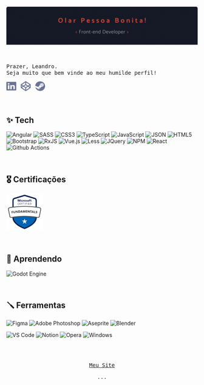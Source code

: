 <!--
**zKhiro/zKhiro** is a ✨ _special_ ✨ repository because its `README.md` (this file) appears on your GitHub profile.
-->
![Welcome Banner](./assets/README%20Banner.png)

</br>

<samp>Prazer, Leandro. </br>
Seja muito que bem vinde ao meu humilde perfil!</samp>

<a href="https://www.linkedin.com/in/leandro-matias/" target="_blank"><img width="26" height="26" src="./assets/icons/linkedin.svg"/></a> &nbsp; <a href="https://codepen.io/zkhiro" target="_blank"><img width="26" height="26" src="./assets/icons/codepen.svg"/></a> &nbsp; <a href="https://steamcommunity.com/id/khiro-san/" target="_blank"><img width="26" height="26" src="./assets/icons/steam.svg"/></a>

</br>

## ✨ Tech

![Angular](https://img.shields.io/badge/angular-%23DD0031.svg?style=for-the-badge&logo=angular&logoColor=white)
![SASS](https://img.shields.io/badge/SASS-hotpink.svg?style=for-the-badge&logo=SASS&logoColor=white)
![CSS3](https://img.shields.io/badge/css3-%231572B6.svg?style=for-the-badge&logo=css3&logoColor=white)
![TypeScript](https://img.shields.io/badge/typescript-%23007ACC.svg?style=for-the-badge&logo=typescript&logoColor=white)
![JavaScript](https://img.shields.io/badge/javascript-%23323330.svg?style=for-the-badge&logo=javascript&logoColor=%23F7DF1E)
![JSON](https://img.shields.io/badge/json-5E5C5C?style=for-the-badge&logo=json&logoColor=white)
![HTML5](https://img.shields.io/badge/html5-%23E34F26.svg?style=for-the-badge&logo=html5&logoColor=white)
![Bootstrap](https://img.shields.io/badge/Bootstrap-563D7C?style=for-the-badge&logo=bootstrap&logoColor=white)
![RxJS](https://img.shields.io/badge/rxjs-%23B7178C.svg?style=for-the-badge&logo=reactivex&logoColor=white)
![Vue.js](https://img.shields.io/badge/vuejs-%2335495e.svg?style=for-the-badge&logo=vuedotjs&logoColor=%234FC08D)
![Less](https://img.shields.io/badge/less-2B4C80?style=for-the-badge&logo=less&logoColor=white)
![JQuery](https://img.shields.io/badge/jQuery-0769AD?style=for-the-badge&logo=jquery&logoColor=white)
![NPM](https://img.shields.io/badge/npm-CB3837?style=for-the-badge&logo=npm&logoColor=white)
![React](https://img.shields.io/badge/react-%2320232a.svg?style=for-the-badge&logo=react&logoColor=%2361DAFB)
![Github Actions](https://img.shields.io/badge/Github%20Actions-282a2e?style=for-the-badge&logo=githubactions&logoColor=367cfe)

</br>

## 🎖️ Certificações
<a href="https://learn.microsoft.com/api/credentials/share/pt-br/LeandroMatias-4937/65FD1D4449376E42?sharingId=EC5F3ADCDAF78BD2" target="_blank"><img width="96" height="96" src="./assets/microsoft-certified-fundamentals-badge.svg"/></a>

</br>

## 🌱 Aprendendo

![Godot Engine](https://img.shields.io/badge/GODOT-%23FFFFFF.svg?style=for-the-badge&logo=godot-engine)

</br>

## 🪛 Ferramentas

![Figma](https://img.shields.io/badge/figma-%23F24E1E.svg?style=for-the-badge&logo=figma&logoColor=white)
![Adobe Photoshop](https://img.shields.io/badge/adobe%20photoshop-%2331A8FF.svg?style=for-the-badge&logo=adobe%20photoshop&logoColor=white)
![Aseprite](https://img.shields.io/badge/Aseprite-FFFFFF?style=for-the-badge&logo=Aseprite&logoColor=#7D929E)
![Blender](https://img.shields.io/badge/blender-%23F5792A.svg?style=for-the-badge&logo=blender&logoColor=white)

![VS Code](https://img.shields.io/badge/VS%20Code-0078d7.svg?style=for-the-badge&logo=visual-studio-code&logoColor=white)
![Notion](https://img.shields.io/badge/Notion-%23000000.svg?style=for-the-badge&logo=notion&logoColor=white)
![Opera](https://img.shields.io/badge/Opera-FF1B2D?style=for-the-badge&logo=Opera&logoColor=white)
![Windows](https://img.shields.io/badge/Windows-0078D6?style=for-the-badge&logo=windows&logoColor=white)

</br>
</br>

<p align="center">
  <a href="https://zkhiro.github.io" target="_blank">
    <samp>Meu Site</samp>
  </a>
</p>
<p align="center"><samp align="center">...</samp></p>
